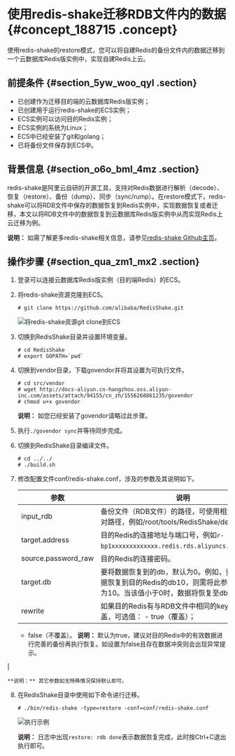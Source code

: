 # 使用redis-shake迁移RDB文件内的数据 {#concept_188715 .concept}

使用redis-shake的restore模式，您可以将自建Redis的备份文件内的数据迁移到一个云数据库Redis版实例中，实现自建Redis上云。

## 前提条件 {#section_5yw_woo_qyl .section}

-   已创建作为迁移目的端的云数据库Redis版实例；
-   已创建用于运行redis-shake的ECS实例；
-   ECS实例可以访问目的Redis实例；
-   ECS实例的系统为Linux；
-   ECS中已经安装了git和golang；
-   已将备份文件保存到ECS中。

## 背景信息 {#section_o6o_bml_4mz .section}

redis-shake是阿里云自研的开源工具，支持对Redis数据进行解析（decode）、恢复（restore）、备份（dump）、同步（sync/rump）。在restore模式下，redis-shake可以将RDB文件中保存的数据恢复到Redis实例中，实现数据恢复或者迁移，本文以将RDB文件中的数据恢复到云数据库Redis版实例中从而实现Redis上云迁移为例。

**说明：** 如需了解更多redis-shake相关信息，请参见[redis-shake Github主页](https://github.com/alibaba/RedisShake)。

## 操作步骤 {#section_qua_zm1_mx2 .section}

1.  登录可以连接云数据库Redis版实例（目的端Redis）的ECS。
2.  将redis-shake资源克隆到ECS。

    ``` {#codeblock_wca_cgc_wnx}
    # git clone https://github.com/alibaba/RedisShake.git
    ```

    ![](images/45575_zh-CN.png "将redis-shake资源git clone到ECS")

3.  切换到RedisShake目录并设置环境变量。

    ``` {#codeblock_twd_9j8_e1h}
    # cd RedisShake
    # export GOPATH=`pwd`
    ```

4.  切换到vendor目录，下载govendor并将其设置为可执行文件。

    ``` {#codeblock_ywx_asc_6io}
    # cd src/vendor
    # wget http://docs-aliyun.cn-hangzhou.oss.aliyun-inc.com/assets/attach/94155/cn_zh/1556268861235/govendor
    # chmod u+x govendor
    ```

    **说明：** 如您已经安装了govendor请略过此步骤。

5.  执行`./govendor sync`并等待同步完成。
6.  切换到RedisShake目录编译文件。

    ``` {#codeblock_ote_lv8_42b}
    # cd ../../
    # ./build.sh
    ```

7.  修改配置文件conf/redis-shake.conf，涉及的参数及其说明如下。

    |参数|说明|
    |--|--|
    |input\_rdb|备份文件（RDB文件）的路径，可使用相对路径或绝对路径，例如/root/tools/RedisShake/demo.rdb。|
    |target.address|目的Redis的连接地址与端口号，例如`r-bp1xxxxxxxxxxxxx.redis.rds.aliyuncs.com:6379`。|
    |source.password\_raw|目的Redis的连接密码。|
    |target.db|要将数据恢复到的db，默认为0。例如，要将所有数据恢复到目的Redis的db10，则需将此参数的值设置为10。当该值小于0时，数据将恢复至db0。|
    |rewrite|如果目的Redis有与RDB文件中相同的key，是否覆盖，可选值：     -   true（覆盖）；
    -   false（不覆盖）。
 **说明：** 默认为true，建议对目的Redis中的有效数据进行完善的备份再执行恢复。如设置为false且存在数据冲突则会出现异常提示。

 |

    **说明：** 其它参数如无特殊情况保持默认即可。

8.  在RedisShake目录中使用如下命令进行迁移。

    ```
    # ./bin/redis-shake -type=restore -conf=conf/redis-shake.conf
    ```

    ![](images/45611_zh-CN.png "执行示例")

    **说明：** 日志中出现`restore: rdb done`表示数据恢复完成，此时按Ctrl+C退出执行即可。


